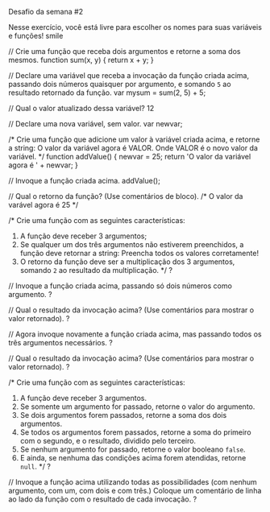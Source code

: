 Desafio da semana #2

Nesse exercício, você está livre para escolher os nomes para suas variáveis e funções! smile

// Crie uma função que receba dois argumentos e retorne a soma dos mesmos.
function sum(x, y) {
  return x + y;
}

// Declare uma variável que receba a invocação da função criada acima, passando dois números quaisquer por argumento, e somando `5` ao resultado retornado da função.
var mysum = sum(2, 5) + 5;

// Qual o valor atualizado dessa variável?
12

// Declare uma nova variável, sem valor.
var newvar;

/*
Crie uma função que adicione um valor à variável criada acima, e retorne a string:
    O valor da variável agora é VALOR.
Onde VALOR é o novo valor da variável.
*/
function addValue() {
  newvar = 25;
  return 'O valor da variável agora é ' + newvar; 
}

// Invoque a função criada acima.
addValue();

// Qual o retorno da função? (Use comentários de bloco).
/* O valor da varável agora é 25 */

/*
Crie uma função com as seguintes características:
1. A função deve receber 3 argumentos;
2. Se qualquer um dos três argumentos não estiverem preenchidos, a função deve retornar a string:
    Preencha todos os valores corretamente!
3. O retorno da função deve ser a multiplicação dos 3 argumentos, somando `2` ao resultado da multiplicação.
*/
?

// Invoque a função criada acima, passando só dois números como argumento.
?

// Qual o resultado da invocação acima? (Use comentários para mostrar o valor retornado).
?

// Agora invoque novamente a função criada acima, mas passando todos os três argumentos necessários.
?

// Qual o resultado da invocação acima? (Use comentários para mostrar o valor retornado).
?

/*
Crie uma função com as seguintes características:
1. A função deve receber 3 argumentos.
2. Se somente um argumento for passado, retorne o valor do argumento.
3. Se dois argumentos forem passados, retorne a soma dos dois argumentos.
4. Se todos os argumentos forem passados, retorne a soma do primeiro com o segundo, e o resultado, dividido pelo terceiro.
5. Se nenhum argumento for passado, retorne o valor booleano `false`.
6. E ainda, se nenhuma das condições acima forem atendidas, retorne `null`.
*/
?

// Invoque a função acima utilizando todas as possibilidades (com nenhum argumento, com um, com dois e com três.) Coloque um comentário de linha ao lado da função com o resultado de cada invocação.
?
